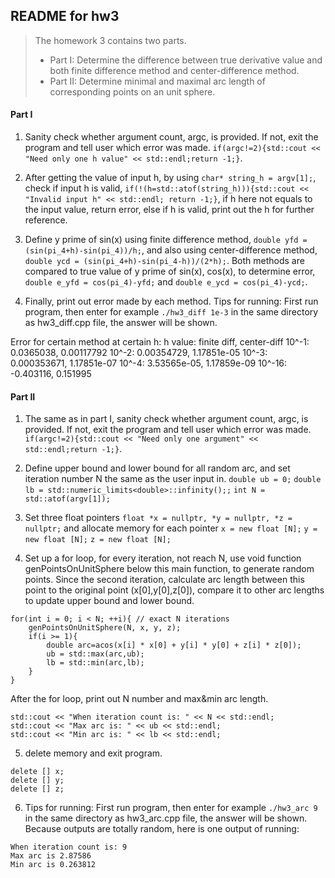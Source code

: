 ## README for hw3

> The homework 3 contains two parts.
> * Part I: Determine the difference between true derivative value and both finite difference method and center-difference method.
> * Part II: Determine minimal and maximal arc length of corresponding points on an unit sphere.

#### Part I

1. Sanity check whether argument count, argc, is provided. If not, exit the program and tell user which error was made.
`if(argc!=2){std::cout << "Need only one h value" << std::endl;return -1;}`.

2. After getting the value of input h, by using 
`char* string_h = argv[1];`, 
check if input h is valid, 
`if(!(h=std::atof(string_h))){std::cout << "Invalid input h" << std::endl; return -1;}`, 
if h here not equals to the input value, return error, else if h is valid, print out the h for further reference.

3. Define y prime of sin(x) using finite difference method, 
`double yfd = (sin(pi_4+h)-sin(pi_4))/h;`, 
and also using center-difference method, 
`double ycd = (sin(pi_4+h)-sin(pi_4-h))/(2*h);`. 
Both methods are compared to true value of y prime of sin(x), cos(x), to determine error, 
`double e_yfd = cos(pi_4)-yfd;` and 
`double e_ycd = cos(pi_4)-ycd;`.

4. Finally, print out error made by each method.
Tips for running: First run program, then enter for example 
`./hw3_diff 1e-3` in the same directory as hw3_diff.cpp file, the answer will be shown.

Error for certain method at certain h:
h value: finite diff, center-diff
10^-1: 0.0365038, 0.00117792
10^-2: 0.00354729, 1.17851e-05
10^-3: 0.000353671, 1.17851e-07
10^-4: 3.53565e-05, 1.17859e-09
10^-16: -0.403116, 0.151995

#### Part II

1. The same as in part I, sanity check whether argument count, argc, is provided. If not, exit the program and tell user which error was made.
`if(argc!=2){std::cout << "Need only one argument" << std::endl;return -1;}`.

2. Define upper bound and lower bound for all random arc, and set iteration number N the same as the user input in.
`double ub = 0;`
`double lb = std::numeric_limits<double>::infinity();;`
`int N = std::atof(argv[1]);`

3. Set three float pointers
`float *x = nullptr, *y = nullptr, *z = nullptr;`
and allocate memory for each pointer
`x = new float [N];`
`y = new float [N];`
`z = new float [N];`

4. Set up a for loop, for every iteration, not reach N, use void function genPointsOnUnitSphere below this main function, to generate random points. Since the second iteration, calculate arc length between this point to the original point (x[0],y[0],z[0]), compare it to other arc lengths to update upper bound and lower bound.

```
for(int i = 0; i < N; ++i){ // exact N iterations
    genPointsOnUnitSphere(N, x, y, z);
    if(i >= 1){
        double arc=acos(x[i] * x[0] + y[i] * y[0] + z[i] * z[0]);
        ub = std::max(arc,ub);
        lb = std::min(arc,lb);
    }
}
```

After the for loop, print out N number and max&min arc length.

```
std::cout << "When iteration count is: " << N << std::endl;
std::cout << "Max arc is: " << ub << std::endl;
std::cout << "Min arc is: " << lb << std::endl;
```

5. delete memory and exit program.

```
delete [] x;
delete [] y;
delete [] z;
```

6. Tips for running: First run program, then enter for example 
`./hw3_arc 9` in the same directory as hw3_arc.cpp file, the answer will be shown.
Because outputs are totally random, here is one output of running:

```
When iteration count is: 9
Max arc is 2.87586
Min arc is 0.263812
```
